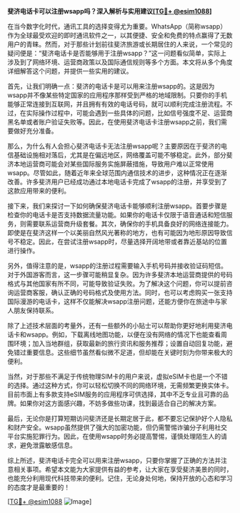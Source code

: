 **斐济电话卡可以注册wsapp吗？深入解析与实用建议[[TG💪+ @esim1088](https://t.me/s/esim1088)]**

在当今数字化时代，通讯工具的选择变得尤为重要。WhatsApp（简称wsapp）作为全球最受欢迎的即时通讯软件之一，以其便捷、安全和免费的特点赢得了无数用户的青睐。然而，对于那些计划前往斐济旅游或长期居住的人来说，一个常见的疑问便是：“斐济电话卡是否能够用于注册wsapp？”这一问题看似简单，实际上涉及到了网络环境、运营商政策以及国际通信规则等多个方面。本文将从多个角度详细解答这个问题，并提供一些实用的建议。

首先，让我们明确一点：斐济的电话卡是可以用来注册wsapp的。这是因为wsapp并不像某些特定国家的应用程序那样受到严格的地域限制。只要你的手机能够正常连接到互联网，并且拥有有效的电话号码，就可以顺利完成注册流程。不过，在实际操作过程中，可能会遇到一些具体的问题，比如信号强度不足、运营商黑名单或者账户验证失败等。因此，在使用斐济电话卡注册wsapp之前，我们需要做好充分准备。

那么，为什么有人会担心斐济电话卡无法注册wsapp呢？主要原因在于斐济的电信基础设施相对落后，尤其是在偏远地区，网络覆盖可能不够稳定。此外，部分斐济本地运营商可能会对某些国际服务实施屏蔽措施，导致用户难以正常使用wsapp。尽管如此，随着近年来全球范围内通信技术的进步，这种情况正在逐渐改善。许多斐济用户已经成功通过本地电话卡完成了wsapp的注册，并享受到了这款应用带来的便利。

接下来，我们来探讨一下如何确保斐济电话卡能够顺利注册wsapp。首要步骤是检查你的电话卡是否支持数据流量功能。如果你的电话卡仅限于语音通话和短信服务，则需要联系运营商升级套餐。其次，确保你的手机具备良好的网络连接能力。即使是在斐济这样一个以美丽自然风光著称的地方，也有可能因为地形原因导致信号不稳定。因此，在尝试注册wsapp时，尽量选择开阔地带或者靠近基站的位置进行操作。

另外，值得注意的是，wsapp的注册过程需要输入手机号码并接收验证码短信。对于外国游客而言，这一步骤可能稍显复杂。因为许多斐济本地运营商提供的号码格式与其他国家有所不同，可能导致验证失败。为了解决这个问题，你可以提前咨询运营商客服，确认正确的号码格式及使用方法。同时，也可以考虑购买一张支持国际漫游的电话卡，这样不仅能解决wsapp注册问题，还能方便你在旅途中与家人朋友保持联系。

除了上述技术层面的考量外，还有一些额外的小贴士可以帮助你更好地利用斐济电话卡和wsapp。例如，下载离线地图功能，以便在没有网络的情况下也能查看周围环境；加入当地群组，获取最新的旅行资讯和服务推荐；设置自动回复功能，避免错过重要信息。这些细节虽然看似微不足道，但却能在关键时刻为你带来极大的便利。

当然，对于那些不满足于传统物理SIM卡的用户来说，虚拟eSIM卡也是一个不错的选择。通过这种方式，你可以轻松切换不同的网络环境，无需频繁更换实体卡。目前市面上有多款支持eSIM服务的应用程序可供选择，其中不乏专业且可靠的品牌。如果你对这方面感兴趣，不妨多做些功课，找到最适合自己的解决方案。

最后，无论你是打算短期访问斐济还是长期定居于此，都不要忘记保护好个人隐私和财产安全。wsapp虽然提供了强大的加密功能，但仍需警惕诈骗分子利用社交平台实施犯罪行为。因此，在使用wsapp时务必提高警惕，谨慎处理陌生人的请求，避免泄露敏感信息。

综上所述，斐济电话卡完全可以用来注册wsapp，只要你掌握了正确的方法并注意相关事项。希望本文能为大家提供有益的参考，让大家在享受斐济美景的同时，也能充分利用现代科技带来的便利。记住，无论身处何地，保持开放的心态和学习的态度才是最重要的！

[[TG💪+ @esim1088](https://t.me/s/esim1088) ![Image](https://i.postimg.cc/4NQfJmqS/Snipaste-2025-05-13-00-14-12.png)]